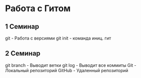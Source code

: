 # Работа с Гитом
## 1 Семинар
git - Работа с версиями
git init - команда иниц. гит

## 2 Семинар
git branch - Выводит ветки
git log - Выводит все коммиты
Git - Локальный репозиторий
GitHub - Удаленный репозиторий
